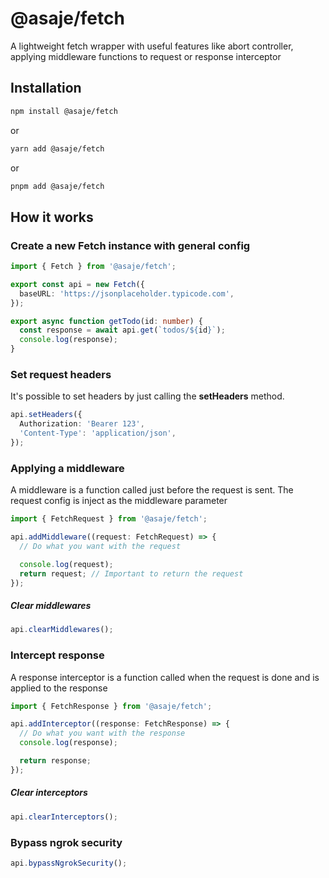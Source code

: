 # @asaje/fetch

A lightweight fetch wrapper with useful features like abort controller, applying middleware functions to request or response interceptor

## Installation

```sh
npm install @asaje/fetch
```

or

```sh
yarn add @asaje/fetch
```

or

```sh
pnpm add @asaje/fetch
```

## How it works

### Create a new Fetch instance with general config

```ts
import { Fetch } from '@asaje/fetch';

export const api = new Fetch({
  baseURL: 'https://jsonplaceholder.typicode.com',
});

export async function getTodo(id: number) {
  const response = await api.get(`todos/${id}`);
  console.log(response);
}
```

### Set request headers

It's possible to set headers by just calling the **setHeaders** method.

```ts
api.setHeaders({
  Authorization: 'Bearer 123',
  'Content-Type': 'application/json',
});
```

### Applying a middleware

A middleware is a function called just before the request is sent. The request config is inject as the middleware parameter

```ts
import { FetchRequest } from '@asaje/fetch';

api.addMiddleware((request: FetchRequest) => {
  // Do what you want with the request

  console.log(request);
  return request; // Important to return the request
});
```

##### Clear middlewares

```ts
api.clearMiddlewares();
```

### Intercept response

A response interceptor is a function called when the request is done and is applied to the response

```ts
import { FetchResponse } from '@asaje/fetch';

api.addInterceptor((response: FetchResponse) => {
  // Do what you want with the response
  console.log(response);

  return response;
});
```

##### Clear interceptors

```ts
api.clearInterceptors();
```

### Bypass ngrok security

```ts
api.bypassNgrokSecurity();
```
